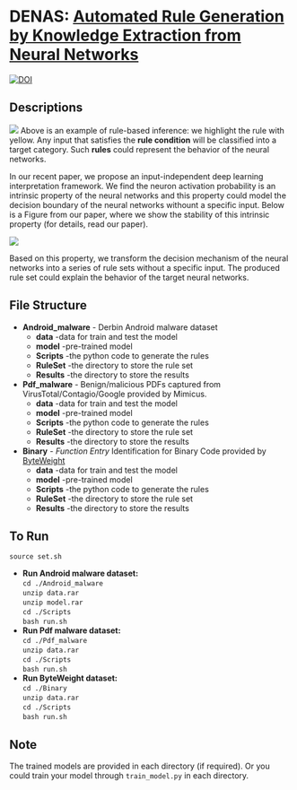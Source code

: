 # DENAS: [Automated Rule Generation by Knowledge Extraction from Neural Networks](https://github.com/pandao/editor.md "Heading link")

[![DOI](https://zenodo.org/badge/DOI/10.5281/zenodo.3898178.svg)](https://doi.org/10.5281/zenodo.3898178)

## Descriptions
![](https://github.com/DENAS-GLOBAL/DENAS/blob/master/Picture/explain.png)
Above is an example of rule-based inference: we highlight the rule with yellow. Any input that satisfies the **rule condition** will be classified into a target category. Such **rules** could represent the behavior of the neural networks.  

In our recent paper, we propose an input-independent deep learning interpretation framework. We find the neuron activation probability is an intrinsic property of the neural networks and this property could model the decision boundary of the neural networks withount a specific input. Below is a Figure from our paper, where we show the stability of this intrinsic property (for details, read our paper).

![](https://github.com/DENAS-GLOBAL/DENAS/blob/master/Picture/Snipaste_2019-11-03_21-39-52.png)

Based on this property, we transform the decision mechanism of the neural networks into a series of rule sets without a specific input.
The produced rule set could explain the behavior of the target neural networks.




## File Structure
* **Android_malware** - Derbin Android malware dataset
    * **data** -data for train and test the model
    * **model** -pre-trained model
    * **Scripts** -the python code to generate the rules
    * **RuleSet** -the directory to  store the rule set
    * **Results** -the directory to store the results
* **Pdf_malware** - Benign/malicious PDFs captured from VirusTotal/Contagio/Google provided by Mimicus.
    * **data** -data for train and test the model
    * **model** -pre-trained model
    * **Scripts** -the python code to generate the rules
    * **RuleSet** -the directory to  store the rule set
    * **Results** -the directory to store the results
* **Binary** - *Function Entry* Identification for Binary Code provided by [ByteWeight ](http://security.ece.cmu.edu/byteweight/) 
    * **data** -data for train and test the model
    * **model** -pre-trained model
    * **Scripts** -the python code to generate the rules
    * **RuleSet** -the directory to  store the rule set
    * **Results** -the directory to store the results

## To Run
`source set.sh`
* **Run Android malware dataset:** \
`cd ./Android_malware`\
`unzip data.rar`\
`unzip model.rar`\
`cd ./Scripts`\
`bash run.sh`
* **Run Pdf malware dataset:** \
`cd ./Pdf_malware`\
`unzip data.rar`\
`cd ./Scripts`\
`bash run.sh`
* **Run ByteWeight dataset:** \
`cd ./Binary`\
`unzip data.rar`\
`cd ./Scripts`\
`bash run.sh`



## Note
The trained models are provided in each directory (if required). Or you could train your model through `train_model.py` in each directory.



